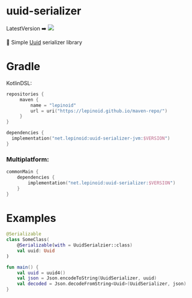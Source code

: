 # uuid-serializer

LatestVersion :arrow_right: ![](https://img.shields.io/maven-metadata/v?label=%20&metadataUrl=https%3A%2F%2Flepinoid.github.io%2Fmaven-repo%2Fnet%2Flepinoid%2Fuuid-serializer%2Fmaven-metadata.xml)

:book: Simple [Uuid](https://github.com/benasher44/uuid) serializer library

# Gradle

KotlinDSL:

```kotlin
repositories {
     maven { 
         name = "lepinoid"
         url = uri("https://lepinoid.github.io/maven-repo/")
     }
}

dependencies {
  implementation("net.lepinoid:uuid-serializer-jvm:$VERSION")
}
```

### Multiplatform:

```kotlin
commonMain {
    dependencies {
        implementation("net.lepinoid:uuid-serializer:$VERSION")
    }
}
```



# Examples

```kotlin
@Serializable
class SomeClass(
    @Serializable(with = UuidSerialzier::class)
    val uuid: Uuid
)
```

```kotlin
fun main() {
    val uuid = uuid4()
    val json = Json.encodeToString(UuidSerializer, uuid)
    val decoded = Json.decodeFromString<Uuid>(UuidSerializer, json)
}
```

